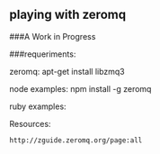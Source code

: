 playing with zeromq
------------------

###A Work in Progress


###requeriments: 

zeromq: 
    apt-get install libzmq3

node examples:
    npm install -g zeromq

ruby examples:


Resources:

    http://zguide.zeromq.org/page:all
